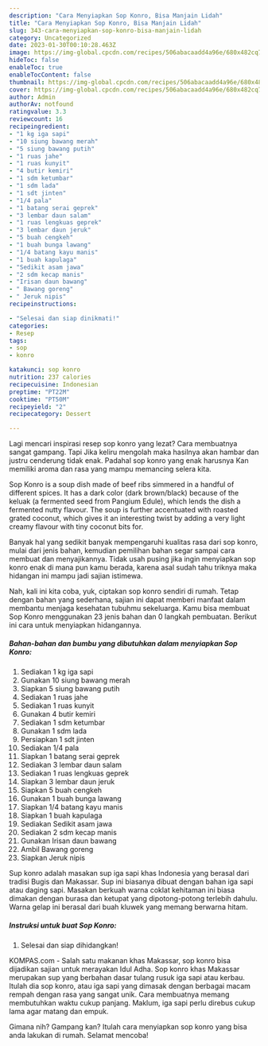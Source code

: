 ```yaml
---
description: "Cara Menyiapkan Sop Konro, Bisa Manjain Lidah"
title: "Cara Menyiapkan Sop Konro, Bisa Manjain Lidah"
slug: 343-cara-menyiapkan-sop-konro-bisa-manjain-lidah
category: Uncategorized
date: 2023-01-30T00:10:28.463Z
image: https://img-global.cpcdn.com/recipes/506abacaadd4a96e/680x482cq70/sop-konro-foto-resep-utama.jpg
hideToc: false
enableToc: true
enableTocContent: false
thumbnail: https://img-global.cpcdn.com/recipes/506abacaadd4a96e/680x482cq70/sop-konro-foto-resep-utama.jpg
cover: https://img-global.cpcdn.com/recipes/506abacaadd4a96e/680x482cq70/sop-konro-foto-resep-utama.jpg
author: Admin
authorAv: notfound
ratingvalue: 3.3
reviewcount: 16
recipeingredient:
- "1 kg iga sapi"
- "10 siung bawang merah"
- "5 siung bawang putih"
- "1 ruas jahe"
- "1 ruas kunyit"
- "4 butir kemiri"
- "1 sdm ketumbar"
- "1 sdm lada"
- "1 sdt jinten"
- "1/4 pala"
- "1 batang serai geprek"
- "3 lembar daun salam"
- "1 ruas lengkuas geprek"
- "3 lembar daun jeruk"
- "5 buah cengkeh"
- "1 buah bunga lawang"
- "1/4 batang kayu manis"
- "1 buah kapulaga"
- "Sedikit asam jawa"
- "2 sdm kecap manis"
- "Irisan daun bawang"
- " Bawang goreng"
- " Jeruk nipis"
recipeinstructions:

- "Selesai dan siap dinikmati!"
categories:
- Resep
tags:
- sop
- konro

katakunci: sop konro 
nutrition: 237 calories
recipecuisine: Indonesian
preptime: "PT22M"
cooktime: "PT50M"
recipeyield: "2"
recipecategory: Dessert

---
```



Lagi mencari inspirasi resep sop konro yang lezat? Cara membuatnya sangat gampang. Tapi Jika keliru mengolah maka hasilnya akan hambar dan justru cenderung tidak enak. Padahal sop konro yang enak harusnya Kan memiliki aroma dan rasa yang mampu memancing selera kita.


Sop Konro is a soup dish made of beef ribs simmered in a handful of different spices. It has a dark color (dark brown/black) because of the keluak (a fermented seed from Pangium Edule), which lends the dish a fermented nutty flavour. The soup is further accentuated with roasted grated coconut, which gives it an interesting twist by adding a very light creamy flavour with tiny coconut bits for.

Banyak hal yang sedikit banyak mempengaruhi kualitas rasa dari sop konro, mulai dari jenis bahan, kemudian pemilihan bahan segar sampai cara membuat dan menyajikannya. Tidak usah pusing jika ingin menyiapkan sop konro enak di mana pun kamu berada, karena asal sudah tahu triknya maka hidangan ini mampu jadi sajian istimewa.


Nah, kali ini kita coba, yuk, ciptakan sop konro sendiri di rumah. Tetap dengan bahan yang sederhana, sajian ini dapat memberi manfaat dalam membantu menjaga kesehatan tubuhmu sekeluarga. Kamu bisa membuat Sop Konro menggunakan 23 jenis bahan dan 0 langkah pembuatan. Berikut ini cara untuk menyiapkan hidangannya.

<!--inarticleads1-->

##### Bahan-bahan dan bumbu yang dibutuhkan dalam menyiapkan Sop Konro:

1. Sediakan 1 kg iga sapi
1. Gunakan 10 siung bawang merah
1. Siapkan 5 siung bawang putih
1. Sediakan 1 ruas jahe
1. Sediakan 1 ruas kunyit
1. Gunakan 4 butir kemiri
1. Sediakan 1 sdm ketumbar
1. Gunakan 1 sdm lada
1. Persiapkan 1 sdt jinten
1. Sediakan 1/4 pala
1. Siapkan 1 batang serai geprek
1. Sediakan 3 lembar daun salam
1. Sediakan 1 ruas lengkuas geprek
1. Siapkan 3 lembar daun jeruk
1. Siapkan 5 buah cengkeh
1. Gunakan 1 buah bunga lawang
1. Siapkan 1/4 batang kayu manis
1. Siapkan 1 buah kapulaga
1. Sediakan Sedikit asam jawa
1. Sediakan 2 sdm kecap manis
1. Gunakan Irisan daun bawang
1. Ambil  Bawang goreng
1. Siapkan  Jeruk nipis


Sup konro adalah masakan sup iga sapi khas Indonesia yang berasal dari tradisi Bugis dan Makassar. Sup ini biasanya dibuat dengan bahan iga sapi atau daging sapi. Masakan berkuah warna coklat kehitaman ini biasa dimakan dengan burasa dan ketupat yang dipotong-potong terlebih dahulu. Warna gelap ini berasal dari buah kluwek yang memang berwarna hitam. 

<!--inarticleads2-->

##### Instruksi untuk buat Sop Konro:


1. Selesai dan siap dihidangkan!

KOMPAS.com - Salah satu makanan khas Makassar, sop konro bisa dijadikan sajian untuk merayakan Idul Adha. Sop konro khas Makassar merupakan sup yang berbahan dasar tulang rusuk iga sapi atau kerbau. Itulah dia sop konro, atau iga sapi yang dimasak dengan berbagai macam rempah dengan rasa yang sangat unik. Cara membuatnya memang membutuhkan waktu cukup panjang. Maklum, iga sapi perlu direbus cukup lama agar matang dan empuk. 

Gimana nih? Gampang kan? Itulah cara menyiapkan sop konro yang bisa anda lakukan di rumah. Selamat mencoba!
